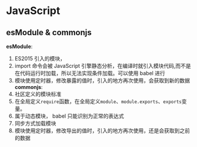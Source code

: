 # JavaScript

## esModule & commonjs

**esModule**:

1. ES2015 引入的模块，
2. import 命令会被 JavaScript 引擎静态分析，在编译时就引入模块代码,而不是在代码运行时加载，所以无法实现条件加载。可以使用 babel 进行
3. 模块使用定时器，修改暴露的值时，引入的地方再次使用，会获取到新的数据  
   **commonjs**:
4. 社区定义的模块标准
5. 在全局定义`require`函数，在全局定义`module`、`module.exports`、`exports`变量。
6. 属于动态模块， babel 只能识别为正常的表达式
7. 同步方式加载模块
8. 模块使用定时器，修改导出的值时，引入的地方再次使用，还是会获取到之前的数据
